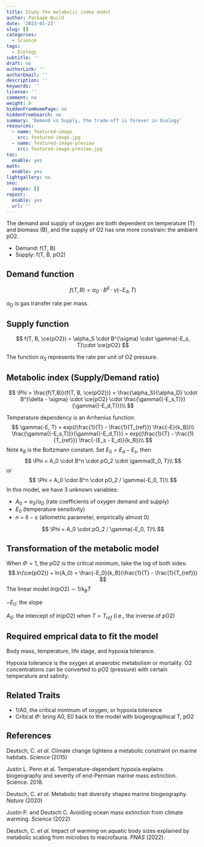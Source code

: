 ```yaml
---
title: Study the metabolic index model
author: Package Build
date: '2023-01-23'
slug: []
categories:
  - Science
tags:
  - Ecology
subtitle: ''
draft: no
authorLink: ''
authorEmail: ''
description: ''
keywords: ''
license: ''
comment: no
weight: 0
hiddenFromHomePage: no
hiddenFromSearch: no
summary: 'Demand vs Supply, the trade-off is forever in biology'
resources:
  - name: featured-image
    src: featured-image.jpg
  - name: featured-image-preview
    src: featured-image-preview.jpg
toc:
  enable: yes
math:
  enable: yes
lightgallery: no
seo:
  images: []
repost:
  enable: yes
  url: ''
---
```




The demand and supply of oxygen are both dependent on temperature (T) and biomass (B), and the supply of O2 has one more constrain: the ambient pO2.

- Demand: f(T, B)
- Supply: f(T, B, pO2)

## Demand function

$$
f(T, B) = \alpha_D \cdot B^{\delta} \cdot \gamma(-E_d, T)
$$

$\alpha_D$ is gas transfer rate per mass.

## Supply function

$$
f(T, B, \ce{pO2}) = \alpha_S \cdot B^{\sigma} \cdot \gamma(-E_s, T)\cdot \ce{pO2}
$$

The function $\alpha_S$ represents the rate per unit of O2 pressure.

## Metabolic index (Supply/Demand ratio)

$$
\Phi = \frac{f(T,B)}{f(T, B, \ce{pO2})} = \frac{\alpha_S}{\alpha_D} \cdot B^{\delta - \sigma} \cdot \ce{pO2} \cdot \frac{\gamma{(-E_s,T)}}{\gamma{(-E_d,T)}}\\
$$

Temperature dependency is an Arrhenius function:
$$
\gamma(-E, T) = exp((\frac{1}{T} - \frac{1}{T_{ref}}) \frac{-E}{k_B})\\
\frac{\gamma{(-E_s,T)}}{\gamma{(-E_d,T)}} = exp((\frac{1}{T} - \frac{1}{T_{ref}}) \frac{-(E_s - E_d)}{k_B})\\
$$
Note $k_B$ is the Boltzmann constant.  Set $E_0 = E_d - E_s$, then
$$
\Phi = A_0 \cdot B^n \cdot pO_2 \cdot \gamma(E_0, T)\\
$$
or
$$
\Phi = A_0 \cdot B^n \cdot pO_2 / \gamma(-E_0, T)\\
$$
In this model, we have 3 unknown variables:

- $A_0 = \alpha_S/\alpha_D$ (rate coefficients of oxygen demand and supply)
- $E_0$ (temperature sensitivity)
- *n* = δ − ε (allometric parameter, empirically almost 0)

$$
\Phi = A_0 \cdot pO_2 / \gamma(-E_0, T)\\
$$

## Transformation of the metabolic model

When $\Phi = 1$, the pO2 is the critical minimum, take the log of both sides:
$$
ln(\ce{pO2}) + ln(A_0)  = \frac{-E_0}{k_B}(\frac{1}{T} - \frac{1}{T_{ref}})
$$
The linear model $ln(pO2) \sim 1/k_BT$

$-E_0$: the slope

$A_0$: the intercept of $ln(pO2)$ when $T=T_{ref}$ (i.e., the inverse of pO2)

## Required emprical data to fit the model

Body mass, temperature, life stage, and hypoxia tolerance.

Hypoxia tolerance is the oxygen at anaerobic metabolism or mortality. O2 concentrations can be converted to pO2 (pressure) with certain temperature and salinity.

## Related Traits

- 1/A0, the critical minimum of oxygen, or hypoxia tolerance
- Critical $\Phi$: bring A0, E0 back to the model with biogeographical T, pO2

## References

Deutsch, C. *et al.* Climate change tightens a metabolic constraint on marine habitats. *Science* (2015)

Justin L. Penn et al. Temperature-dependent hypoxia explains biogeography and severity of end-Permian marine mass extinction. Science. 2018.

Deutsch, C. *et al.* Metabolic trait diversity shapes marine biogeography. *Nature* (2020)

Justin P. and Deutsch C. Avoiding ocean mass extinction from climate warming. *Science* (2022)

Deutsch, C. *et al.* Impact of warming on aquatic body sizes explained by metabolic scaling from microbes to macrofauna. *PNAS* (2022).
